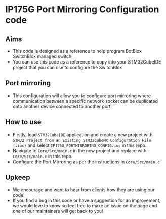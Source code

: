 # IP175G Port Mirroring Configuration code

## Aims
* This code is designed as a reference to help program BotBlox SwitchBlox managed switch
* You can use this code as a reference to copy into your STM32CubeIDE project that you can use to configure the SwitchBlox

## Port mirroring 
* This configuration will allow you to configure port mirroring where communication between a specific network socket can be duplicated onto another device connected to another port.

## How to use
* Firstly, load `STM32CubeIDE` application and create a new project with `STM32 Project from an Existing STM32CubeMX Configuration File (.ioc)` and select `IP175G_PORTMIRRORING_CONFIG.ioc` in this repo.
* Navigate to `Core/Src/main.c` in the new project and replace with `Core/Src/main.c` in this repo.
* Configure the Port Mirroring as per the instructions in `Core/Src/main.c`

## Upkeep
* We encourage and want to hear from clients how they are using our code!
* If you find a bug in this code or have a suggestion for an improvement, we would love to know so feel free to make an issue on the page and one of our maintainers will get back to you!
